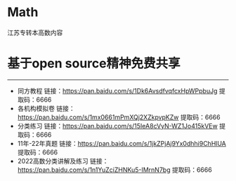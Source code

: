 # Math
江苏专转本高数内容

# 基于open source精神免费共享

***
- 同方教程 链接：https://pan.baidu.com/s/1Dk6AvsdfvqfcxHpWPpbuJg 
提取码：6666
- 各机构模拟卷 链接：https://pan.baidu.com/s/1mx0661mPmXQj2XZkpvpKZw 
提取码：6666
- 分类练习 链接：https://pan.baidu.com/s/15IeA8cVyN-WZ1Jo415kVEw 
提取码：6666
- 11年-22年真题 链接：https://pan.baidu.com/s/1jkZPjAj9Yx0dhhi9ChHlUA 
提取码：6666
- 2022高数分类讲解及练习 链接：https://pan.baidu.com/s/1n1YuZciZHNKu5-IMrnN7bg 
提取码：6666
